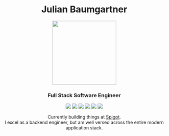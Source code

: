 <h1 align="center">Julian Baumgartner</h1>
<div id="header" align="center">
  <img src="https://media0.giphy.com/media/v1.Y2lkPTc5MGI3NjExb2lxN3U4OXM2YWt3cmMxNnVpOTlwcXZoNDNnNTQzZ28xYTV2NmU2MSZlcD12MV9pbnRlcm5hbF9naWZfYnlfaWQmY3Q9cw/jdPMeyv9rn0hZHh8n9/giphy.gif" width="200"/>
</div>
<h3 align="center">Full Stack Software Engineer</h3>
<div align="center">
 
 ![](https://img.shields.io/badge/Python-C0C0C0?style=plastic&logo=python&logoColor=blue)
 ![](https://img.shields.io/badge/Golang-61DAFB?style=platic&logo=go&logoColor=black)
 ![](https://img.shields.io/badge/Typescript-F7DF1E?style=plastic&logo=typescript&logoColor=black)
 ![](https://img.shields.io/badge/Kubernetes-eceff6?style=plastic&logo=kubernetes&logoColor=177bf8)
 ![](https://img.shields.io/badge/Docker-2CA5E0?style=platic&logo=docker&logoColor=white)
 ![](https://img.shields.io/badge/Linux-FCC624?style=plastic&logo=linux&logoColor=black)

</div>



<div align="center">

  Currently building things at <a href="https://www.spigot.com" target="_blank">Spigot</a>.
  <br>
  I excel as a backend engineer, but am well versed across the entire modern application stack.

</div>


